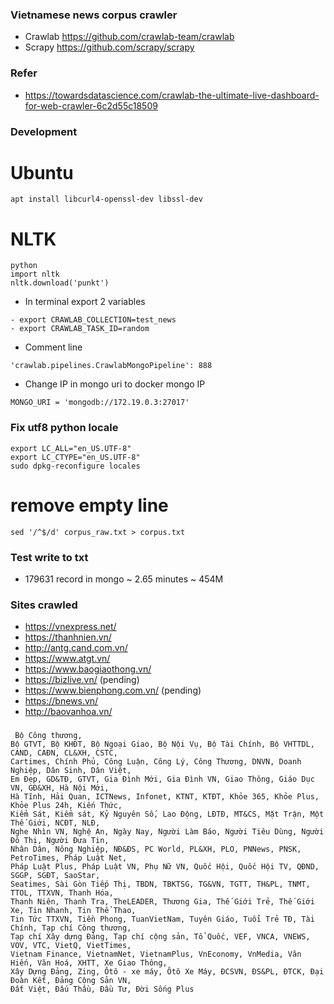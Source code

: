 ### Vietnamese news corpus crawler

- Crawlab https://github.com/crawlab-team/crawlab
- Scrapy https://github.com/scrapy/scrapy

### Refer

- https://towardsdatascience.com/crawlab-the-ultimate-live-dashboard-for-web-crawler-6c2d55c18509

### Development

# Ubuntu

```
apt install libcurl4-openssl-dev libssl-dev
```

# NLTK

```
python
import nltk
nltk.download('punkt')
```

- In terminal export 2 variables

```
- export CRAWLAB_COLLECTION=test_news
- export CRAWLAB_TASK_ID=random
```

- Comment line

```
'crawlab.pipelines.CrawlabMongoPipeline': 888
```

- Change IP in mongo uri to docker mongo IP

```
MONGO_URI = 'mongodb://172.19.0.3:27017'
```

### Fix utf8 python locale

```
export LC_ALL="en_US.UTF-8"
export LC_CTYPE="en_US.UTF-8"
sudo dpkg-reconfigure locales
```

# remove empty line

```
sed '/^$/d' corpus_raw.txt > corpus.txt
```

### Test write to txt

- 179631 record in mongo ~ 2.65 minutes ~ 454M

### Sites crawled

- https://vnexpress.net/
- https://thanhnien.vn/
- http://antg.cand.com.vn/
- https://www.atgt.vn/
- https://www.baogiaothong.vn/
- https://bizlive.vn/ (pending)
- https://www.bienphong.com.vn/ (pending)
- https://bnews.vn/
- http://baovanhoa.vn/

###

```
 Bộ Công thương,
Bộ GTVT, Bộ KHĐT, Bộ Ngoại Giao, Bộ Nội Vụ, Bộ Tài Chính, Bộ VHTTDL, CAND, CAĐN, CL&XH, CSTC,
Cartimes, Chính Phủ, Công Luận, Công Lý, Công Thương, DNVN, Doanh Nghiệp, Dân Sinh, Dân Việt,
Em Đẹp, GD&TĐ, GTVT, Gia Đình Mới, Gia Đình VN, Giao Thông, Giáo Dục VN, GĐ&XH, Hà Nội Mới,
Hà Tĩnh, Hải Quan, ICTNews, Infonet, KTNT, KTĐT, Khỏe 365, Khỏe Plus, Khỏe Plus 24h, Kiến Thức,
Kiểm Sát, Kiểm sát, Kỷ Nguyên Số, Lao Động, LĐTĐ, MT&CS, Mặt Trận, Một Thế Giới, NCĐT, NLĐ,
Nghe Nhìn VN, Nghệ An, Ngày Nay, Người Làm Báo, Người Tiêu Dùng, Người Đô Thị, Người Đưa Tin,
Nhân Dân, Nông Nghiệp, NĐ&ĐS, PC World, PL&XH, PLO, PNNews, PNSK, PetroTimes, Pháp Luật Net,
Pháp Luật Plus, Pháp Luật VN, Phụ Nữ VN, Quốc Hội, Quốc Hội TV, QĐND, SGGP, SGĐT, SaoStar,
Seatimes, Sài Gòn Tiếp Thị, TBDN, TBKTSG, TG&VN, TGTT, TH&PL, TNMT, TTOL, TTXVN, Thanh Hóa,
Thanh Niên, Thanh Tra, TheLEADER, Thương Gia, Thế Giới Trẻ, Thế Giới Xe, Tin Nhanh, Tin Thể Thao,
Tin Tức TTXVN, Tiền Phong, TuanVietNam, Tuyên Giáo, Tuổi Trẻ TĐ, Tài Chính, Tạp chí Công thương,
Tạp chí Xây dựng Đảng, Tạp chí cộng sản, Tổ Quốc, VEF, VNCA, VNEWS, VOV, VTC, VietQ, VietTimes,
Vietnam Finance, VietnamNet, VietnamPlus, VnEconomy, VnMedia, Văn Hiến, Văn Hoá, XHTT, Xe Giao Thông,
Xây Dựng Đảng, Zing, Ôtô - xe máy, Ôtô Xe Máy, ĐCSVN, ĐS&PL, ĐTCK, Đại Đoàn Kết, Đảng Cộng Sản VN,
Đất Việt, Đấu Thầu, Đầu Tư, Đời Sống Plus
```
